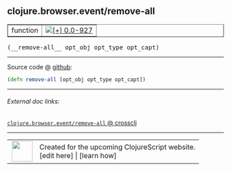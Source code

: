 ## clojure.browser.event/remove-all



 <table border="1">
<tr>
<td>function</td>
<td><a href="https://github.com/cljsinfo/cljs-api-docs/tree/0.0-927"><img valign="middle" alt="[+] 0.0-927" title="Added in 0.0-927" src="https://img.shields.io/badge/+-0.0--927-lightgrey.svg"></a> </td>
</tr>
</table>


 <samp>
(__remove-all__ opt_obj opt_type opt_capt)<br>
</samp>

---







Source code @ [github](https://github.com/clojure/clojurescript/blob/r3115/src/cljs/clojure/browser/event.cljs#L100):

```clj
(defn remove-all [opt_obj opt_type opt_capt])
```

<!--
Repo - tag - source tree - lines:

 <pre>
clojurescript @ r3115
└── src
    └── cljs
        └── clojure
            └── browser
                └── <ins>[event.cljs:100](https://github.com/clojure/clojurescript/blob/r3115/src/cljs/clojure/browser/event.cljs#L100)</ins>
</pre>

-->

---



###### External doc links:

[`clojure.browser.event/remove-all` @ crossclj](http://crossclj.info/fun/clojure.browser.event.cljs/remove-all.html)<br>

---

 <table>
<tr><td>
<img valign="middle" align="right" width="48px" src="http://i.imgur.com/Hi20huC.png">
</td><td>
Created for the upcoming ClojureScript website.<br>
[edit here] | [learn how]
</td></tr></table>

[edit here]:https://github.com/cljsinfo/cljs-api-docs/blob/master/cljsdoc/clojure.browser.event/remove-all.cljsdoc
[learn how]:https://github.com/cljsinfo/cljs-api-docs/wiki/cljsdoc-files

<!--

This information was too distracting to show to readers, but I'll leave it
commented here since it is helpful to:

- pretty-print the data used to generate this document
- and show how to retrieve that data



The API data for this symbol:

```clj
{:ns "clojure.browser.event",
 :name "remove-all",
 :type "function",
 :signature ["[opt_obj opt_type opt_capt]"],
 :source {:code "(defn remove-all [opt_obj opt_type opt_capt])",
          :title "Source code",
          :repo "clojurescript",
          :tag "r3115",
          :filename "src/cljs/clojure/browser/event.cljs",
          :lines [100]},
 :full-name "clojure.browser.event/remove-all",
 :full-name-encode "clojure.browser.event/remove-all",
 :history [["+" "0.0-927"]]}

```

Retrieve the API data for this symbol:

```clj
;; from Clojure REPL
(require '[clojure.edn :as edn])
(-> (slurp "https://raw.githubusercontent.com/cljsinfo/cljs-api-docs/catalog/cljs-api.edn")
    (edn/read-string)
    (get-in [:symbols "clojure.browser.event/remove-all"]))
```

-->
